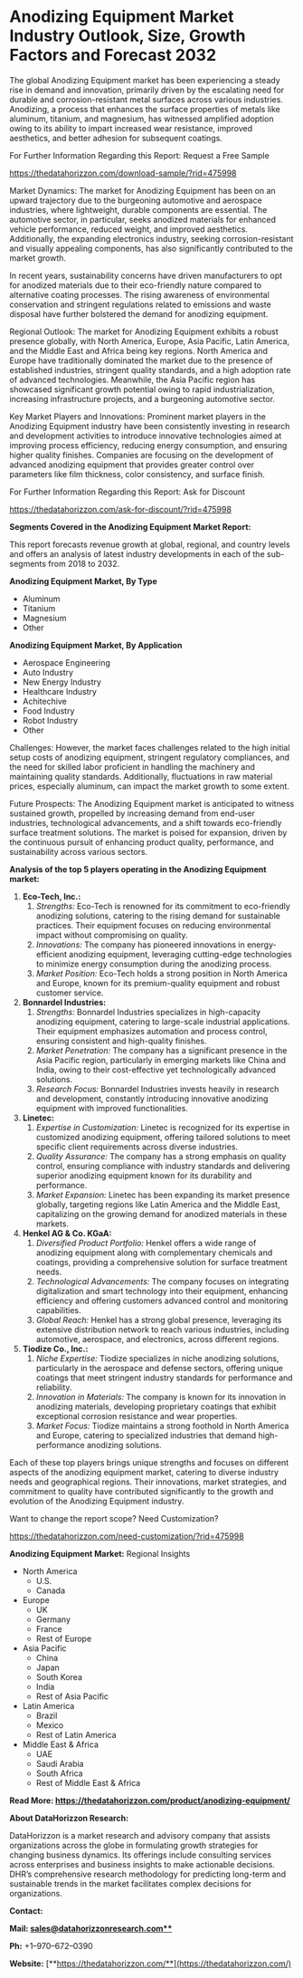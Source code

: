 ﻿# **Anodizing Equipment Market Industry Outlook, Size, Growth Factors and Forecast 2032**
The global Anodizing Equipment market has been experiencing a steady rise in demand and innovation, primarily driven by the escalating need for durable and corrosion-resistant metal surfaces across various industries. Anodizing, a process that enhances the surface properties of metals like aluminum, titanium, and magnesium, has witnessed amplified adoption owing to its ability to impart increased wear resistance, improved aesthetics, and better adhesion for subsequent coatings.

For Further Information Regarding this Report: Request a Free Sample

<https://thedatahorizzon.com/download-sample/?rid=475998>

Market Dynamics: The market for Anodizing Equipment has been on an upward trajectory due to the burgeoning automotive and aerospace industries, where lightweight, durable components are essential. The automotive sector, in particular, seeks anodized materials for enhanced vehicle performance, reduced weight, and improved aesthetics. Additionally, the expanding electronics industry, seeking corrosion-resistant and visually appealing components, has also significantly contributed to the market growth.

In recent years, sustainability concerns have driven manufacturers to opt for anodized materials due to their eco-friendly nature compared to alternative coating processes. The rising awareness of environmental conservation and stringent regulations related to emissions and waste disposal have further bolstered the demand for anodizing equipment.

Regional Outlook: The market for Anodizing Equipment exhibits a robust presence globally, with North America, Europe, Asia Pacific, Latin America, and the Middle East and Africa being key regions. North America and Europe have traditionally dominated the market due to the presence of established industries, stringent quality standards, and a high adoption rate of advanced technologies. Meanwhile, the Asia Pacific region has showcased significant growth potential owing to rapid industrialization, increasing infrastructure projects, and a burgeoning automotive sector.

Key Market Players and Innovations: Prominent market players in the Anodizing Equipment industry have been consistently investing in research and development activities to introduce innovative technologies aimed at improving process efficiency, reducing energy consumption, and ensuring higher quality finishes. Companies are focusing on the development of advanced anodizing equipment that provides greater control over parameters like film thickness, color consistency, and surface finish.

For Further Information Regarding this Report: Ask for Discount

<https://thedatahorizzon.com/ask-for-discount/?rid=475998>

**Segments Covered in the Anodizing Equipment Market Report:**

This report forecasts revenue growth at global, regional, and country levels and offers an analysis of latest industry developments in each of the sub-segments from 2018 to 2032.

**Anodizing Equipment Market, By Type**

- Aluminum
- Titanium
- Magnesium
- Other

**Anodizing Equipment Market, By Application**

- Aerospace Engineering
- Auto Industry
- New Energy Industry
- Healthcare Industry
- Achitechive
- Food Industry
- Robot Industry
- Other

Challenges: However, the market faces challenges related to the high initial setup costs of anodizing equipment, stringent regulatory compliances, and the need for skilled labor proficient in handling the machinery and maintaining quality standards. Additionally, fluctuations in raw material prices, especially aluminum, can impact the market growth to some extent.

Future Prospects: The Anodizing Equipment market is anticipated to witness sustained growth, propelled by increasing demand from end-user industries, technological advancements, and a shift towards eco-friendly surface treatment solutions. The market is poised for expansion, driven by the continuous pursuit of enhancing product quality, performance, and sustainability across various sectors.

**Analysis of the top 5 players operating in the Anodizing Equipment market:**

1. **Eco-Tech, Inc.:**
   1. *Strengths:* Eco-Tech is renowned for its commitment to eco-friendly anodizing solutions, catering to the rising demand for sustainable practices. Their equipment focuses on reducing environmental impact without compromising on quality.
   1. *Innovations:* The company has pioneered innovations in energy-efficient anodizing equipment, leveraging cutting-edge technologies to minimize energy consumption during the anodizing process.
   1. *Market Position:* Eco-Tech holds a strong position in North America and Europe, known for its premium-quality equipment and robust customer service.
1. **Bonnardel Industries:**
   1. *Strengths:* Bonnardel Industries specializes in high-capacity anodizing equipment, catering to large-scale industrial applications. Their equipment emphasizes automation and process control, ensuring consistent and high-quality finishes.
   1. *Market Penetration:* The company has a significant presence in the Asia Pacific region, particularly in emerging markets like China and India, owing to their cost-effective yet technologically advanced solutions.
   1. *Research Focus:* Bonnardel Industries invests heavily in research and development, constantly introducing innovative anodizing equipment with improved functionalities.
1. **Linetec:**
   1. *Expertise in Customization:* Linetec is recognized for its expertise in customized anodizing equipment, offering tailored solutions to meet specific client requirements across diverse industries.
   1. *Quality Assurance:* The company has a strong emphasis on quality control, ensuring compliance with industry standards and delivering superior anodizing equipment known for its durability and performance.
   1. *Market Expansion:* Linetec has been expanding its market presence globally, targeting regions like Latin America and the Middle East, capitalizing on the growing demand for anodized materials in these markets.
1. **Henkel AG & Co. KGaA:**
   1. *Diversified Product Portfolio:* Henkel offers a wide range of anodizing equipment along with complementary chemicals and coatings, providing a comprehensive solution for surface treatment needs.
   1. *Technological Advancements:* The company focuses on integrating digitalization and smart technology into their equipment, enhancing efficiency and offering customers advanced control and monitoring capabilities.
   1. *Global Reach:* Henkel has a strong global presence, leveraging its extensive distribution network to reach various industries, including automotive, aerospace, and electronics, across different regions.
1. **Tiodize Co., Inc.:**
   1. *Niche Expertise:* Tiodize specializes in niche anodizing solutions, particularly in the aerospace and defense sectors, offering unique coatings that meet stringent industry standards for performance and reliability.
   1. *Innovation in Materials:* The company is known for its innovation in anodizing materials, developing proprietary coatings that exhibit exceptional corrosion resistance and wear properties.
   1. *Market Focus:* Tiodize maintains a strong foothold in North America and Europe, catering to specialized industries that demand high-performance anodizing solutions.

Each of these top players brings unique strengths and focuses on different aspects of the anodizing equipment market, catering to diverse industry needs and geographical regions. Their innovations, market strategies, and commitment to quality have contributed significantly to the growth and evolution of the Anodizing Equipment industry.

Want to change the report scope? Need Customization?

<https://thedatahorizzon.com/need-customization/?rid=475998>

**Anodizing Equipment Market:** Regional Insights

- North America
  - U.S.
  - Canada
- Europe
  - UK
  - Germany
  - France
  - Rest of Europe
- Asia Pacific
  - China
  - Japan
  - South Korea
  - India
  - Rest of Asia Pacific
- Latin America
  - Brazil
  - Mexico
  - Rest of Latin America
- Middle East & Africa
  - UAE
  - Saudi Arabia
  - South Africa
  - Rest of Middle East & Africa

**Read More: https://thedatahorizzon.com/product/anodizing-equipment/**

**About DataHorizzon Research:**

DataHorizzon is a market research and advisory company that assists organizations across the globe in formulating growth strategies for changing business dynamics. Its offerings include consulting services across enterprises and business insights to make actionable decisions. DHR’s comprehensive research methodology for predicting long-term and sustainable trends in the market facilitates complex decisions for organizations.

**Contact:**

**Mail: [sales@datahorizzonresearch.com**](mailto:sales@datahorizzonresearch.com)**

**Ph:** +1–970–672–0390

**Website:** [**https://thedatahorizzon.com/**](https://thedatahorizzon.com/)



